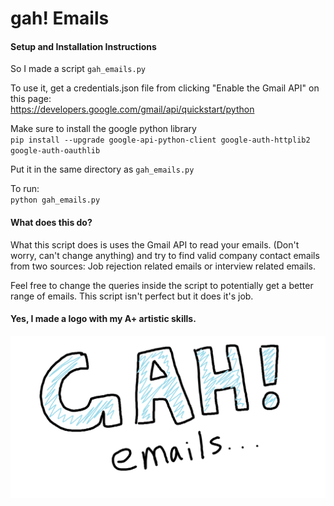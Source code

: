 # gah! Emails
#### Setup and Installation Instructions
So I made a script `gah_emails.py`  
  
To use it, get a credentials.json file from clicking "Enable the Gmail API" on this page:  
https://developers.google.com/gmail/api/quickstart/python  
  
Make sure to install the google python library  
`pip install --upgrade google-api-python-client google-auth-httplib2 google-auth-oauthlib`   
  
Put it in the same directory as `gah_emails.py`   
  
To run:  
`python gah_emails.py`  
  
#### What does this do?
What this script does is uses the Gmail API to read your emails. (Don't worry, can't change anything) and try to find valid company contact emails from two sources: Job rejection related emails or interview related emails.  

Feel free to change the queries inside the script to potentially get a better range of emails. This script isn't perfect but it does it's job.

#### Yes, I made a logo with my A+ artistic skills.
![Logo](gahemails.png)